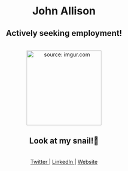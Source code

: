 <div align="center">
  <h1>
    John Allison
  </h1>
  <h2>
    Actively seeking employment!
  </h2>

  <br>
  <a href="https://imgur.com/Fcwvi9w">
    <img src="https://i.imgur.com/Fcwvi9w.jpg" width="200" title="source: imgur.com" />
  </a>
  <h2>
    Look at my snail!🐌
  </h2>

  <br>
  <a href="https://twitter.com/JohnAllis0n">
    Twitter
  </a>
  |
  <a href="https://www.linkedin.com/in/johnallison-/">
    LinkedIn
  </a>
  |
  <a href="https://jallson.co.uk">
    Website
  </a>
</div>

